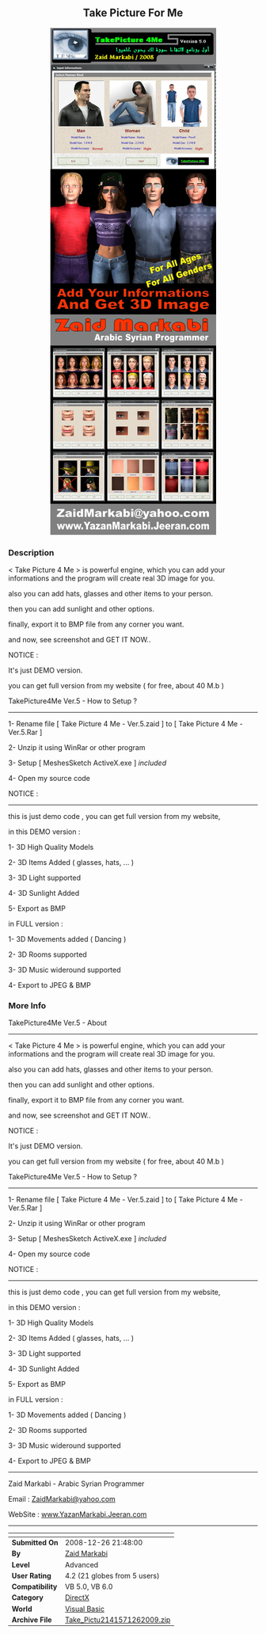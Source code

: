 ﻿<div align="center">

## Take Picture For Me

<img src="PIC2009126449309699.jpg">
</div>

### Description

&lt; Take Picture 4 Me &gt; is powerful engine, which you can add your informations and the program will create real 3D image for you.

also you can add hats, glasses and other items to your person.

then you can add sunlight and other options.

finally, export it to BMP file from any corner you want.

and now, see screenshot and GET IT NOW..

NOTICE :

It's just DEMO version.

you can get full version from my website ( for free, about 40 M.b )

TakePicture4Me Ver.5 - How to Setup ?

----

1- Rename file [ Take Picture 4 Me - Ver.5.zaid ] to [ Take Picture 4 Me - Ver.5.Rar ]

2- Unzip it using WinRar or other program

3- Setup [ MeshesSketch ActiveX.exe ] *included*

4- Open my source code

NOTICE :

----

this is just demo code , you can get full version from my website,

in this DEMO version :

1- 3D High Quality Models

2- 3D Items Added ( glasses, hats, ... )

3- 3D Light supported

4- 3D Sunlight Added

5- Export as BMP

in FULL version :

1- 3D Movements added ( Dancing )

2- 3D Rooms supported

3- 3D Music wideround supported

4- Export to JPEG & BMP
 
### More Info
 


TakePicture4Me Ver.5 - About

----

&lt; Take Picture 4 Me &gt; is powerful engine, which you can add your informations and the program will create real 3D image for you.

also you can add hats, glasses and other items to your person.

then you can add sunlight and other options.

finally, export it to BMP file from any corner you want.

and now, see screenshot and GET IT NOW..

NOTICE :

It's just DEMO version.

you can get full version from my website ( for free, about 40 M.b )

TakePicture4Me Ver.5 - How to Setup ?

----

1- Rename file [ Take Picture 4 Me - Ver.5.zaid ] to [ Take Picture 4 Me - Ver.5.Rar ]

2- Unzip it using WinRar or other program

3- Setup [ MeshesSketch ActiveX.exe ] *included*

4- Open my source code

NOTICE :

----

this is just demo code , you can get full version from my website,

in this DEMO version :

1- 3D High Quality Models

2- 3D Items Added ( glasses, hats, ... )

3- 3D Light supported

4- 3D Sunlight Added

5- Export as BMP

in FULL version :

1- 3D Movements added ( Dancing )

2- 3D Rooms supported

3- 3D Music wideround supported

4- Export to JPEG & BMP

----

Zaid Markabi - Arabic Syrian Programmer

Email  : ZaidMarkabi@yahoo.com

WebSite : www.YazanMarkabi.Jeeran.com

----




<span>             |<span>
---                |---
**Submitted On**   |2008-12-26 21:48:00
**By**             |[Zaid Markabi](https://github.com/Planet-Source-Code/PSCIndex/blob/master/ByAuthor/zaid-markabi.md)
**Level**          |Advanced
**User Rating**    |4.2 (21 globes from 5 users)
**Compatibility**  |VB 5\.0, VB 6\.0
**Category**       |[DirectX](https://github.com/Planet-Source-Code/PSCIndex/blob/master/ByCategory/directx__1-44.md)
**World**          |[Visual Basic](https://github.com/Planet-Source-Code/PSCIndex/blob/master/ByWorld/visual-basic.md)
**Archive File**   |[Take\_Pictu2141571262009\.zip](https://github.com/Planet-Source-Code/zaid-markabi-take-picture-for-me__1-71679/archive/master.zip)








